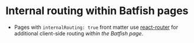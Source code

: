 # Internal routing within Batfish pages

- Pages with `internalRouting: true` front matter use [react-router] for additional client-side routing *within the Batfish page*.

[react-router]: https://github.com/ReactTraining/react-router/
